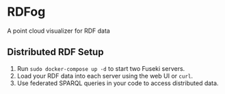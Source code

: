 # RDFog
A point cloud visualizer for RDF data

## Distributed RDF Setup

1. Run `sudo docker-compose up -d` to start two Fuseki servers.
2. Load your RDF data into each server using the web UI or `curl`.
3. Use federated SPARQL queries in your code to access distributed data.